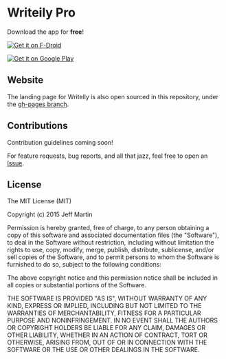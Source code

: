# Writeily Pro
Download the app for **free**!

[![Get it on F-Droid](http://upload.wikimedia.org/wikipedia/commons/thumb/0/0d/Get_it_on_F-Droid.svg/200px-Get_it_on_F-Droid.svg.png)](https://f-droid.org/repository/browse/?fdfilter=writeily&fdid=me.writeily.pro)

[![Get it on Google Play](https://developer.android.com/images/brand/en_generic_rgb_wo_45.png)](https://play.google.com/store/apps/details?id=me.writeily.pro)

## Website

The landing page for Writeily is also open sourced in this repository, under the [gh-pages branch](https://github.com/jffrymrtn/writeily/tree/gh-pages).

## Contributions

Contribution guidelines coming soon!

For feature requests, bug reports, and all that jazz, feel free to open an [Issue](https://github.com/jffrymrtn/writeily-pro/issues).

## License

The MIT License (MIT)

Copyright (c) 2015 Jeff Martin

Permission is hereby granted, free of charge, to any person obtaining a copy
of this software and associated documentation files (the "Software"), to deal
in the Software without restriction, including without limitation the rights
to use, copy, modify, merge, publish, distribute, sublicense, and/or sell
copies of the Software, and to permit persons to whom the Software is
furnished to do so, subject to the following conditions:

The above copyright notice and this permission notice shall be included in all
copies or substantial portions of the Software.

THE SOFTWARE IS PROVIDED "AS IS", WITHOUT WARRANTY OF ANY KIND, EXPRESS OR
IMPLIED, INCLUDING BUT NOT LIMITED TO THE WARRANTIES OF MERCHANTABILITY,
FITNESS FOR A PARTICULAR PURPOSE AND NONINFRINGEMENT. IN NO EVENT SHALL THE
AUTHORS OR COPYRIGHT HOLDERS BE LIABLE FOR ANY CLAIM, DAMAGES OR OTHER
LIABILITY, WHETHER IN AN ACTION OF CONTRACT, TORT OR OTHERWISE, ARISING FROM,
OUT OF OR IN CONNECTION WITH THE SOFTWARE OR THE USE OR OTHER DEALINGS IN THE
SOFTWARE.
